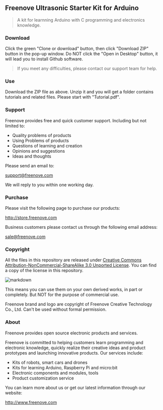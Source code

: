 ## Freenove Ultrasonic Starter Kit for Arduino

> A kit for learnning Arduino with C programming and electronics knowledge.

### Download

Click the green "Clone or download" button, then click "Download ZIP" button in the pop-up window.
Do NOT click the "Open in Desktop" button, it will lead you to install Github software.

> If you meet any difficulties, please contact our support team for help.

### Use

Download the ZIP file as above.
Unzip it and you will get a folder contains tutorials and related files.
Please start with "Tutorial.pdf".

### Support

Freenove provides free and quick customer support. Including but not limited to:

* Quality problems of products
* Using Problems of products
* Questions of learning and creation
* Opinions and suggestions
* Ideas and thoughts

Please send an email to:

[support@freenove.com](mailto:support@freenove.com)

We will reply to you within one working day.

### Purchase

Please visit the following page to purchase our products:

http://store.freenove.com

Business customers please contact us through the following email address:

[sale@freenove.com](mailto:sale@freenove.com)

### Copyright

All the files in this repository are released under [Creative Commons Attribution-NonCommercial-ShareAlike 3.0 Unported License](http://creativecommons.org/licenses/by-nc-sa/3.0/).
You can find a copy of the license in this repository.

![markdown](https://i.creativecommons.org/l/by-nc-sa/3.0/88x31.png)

This means you can use them on your own derived works, in part or completely. But NOT for the purpose of commercial use.

Freenove brand and logo are copyright of Freenove Creative Technology Co., Ltd. Can't be used without formal permission.

### About

Freenove provides open source electronic products and services.

Freenove is committed to helping customers learn programming and electronic knowledge, quickly realize their creative ideas and product prototypes and launching innovative products. Our services include:

* Kits of robots, smart cars and drones
* Kits for learning Arduino, Raspberry Pi and micro:bit
* Electronic components and modules, tools
* Product customization service

You can learn more about us or get our latest information through our website:

http://www.freenove.com
